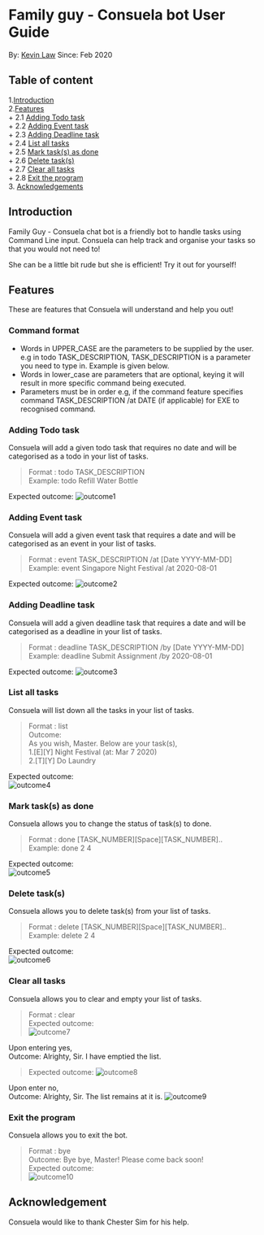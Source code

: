 # Family guy - Consuela bot User Guide
By: [Kevin Law](https://github.com/kevvvinn) Since: Feb 2020

## Table of content
1.[Introduction](#introduction)<br>
2.[Features](#features)<br>
	+ 2.1 [Adding Todo task](#adding-todo-task)<br>
	+ 2.2 [Adding Event task](#adding-event-task)<br>
	+ 2.3 [Adding Deadline task](#adding-deadline-task)<br>
	+ 2.4 [List all tasks](#list-all-tasks)<br>
	+ 2.5 [Mark task(s) as done](mark-task(s)-as-done)<br>
	+ 2.6 [Delete task(s)](delete-task(s))<br>
	+ 2.7 [Clear all tasks](clear-all-tasks)<br>
	+ 2.8 [Exit the program](exit-the-program)<br>
3. [Acknowledgements](#acknowledgements)<br>


## Introduction
Family Guy - Consuela chat bot is a friendly bot to handle tasks using Command Line input. Consuela can help track and organise your tasks so that you would not need to!

She can be a little bit rude but she is efficient! Try it out for yourself!

## Features 
These are features that Consuela will understand and help you out!

### Command format 

* Words in UPPER_CASE are the parameters to be supplied by the user. e.g in todo TASK_DESCRIPTION, TASK_DESCRIPTION is a parameter you need to type in. Example is given below.
* Words in lower_case are parameters that are optional, keying it will result in more specific command being executed.
* Parameters must be in order e.g, if the command feature specifies command TASK_DESCRIPTION /at DATE (if applicable) for EXE to recognised command.

### Adding Todo task
Consuela will add a given todo task that requires no date and will be categorised as a todo in your list of tasks.
>Format : todo TASK_DESCRIPTION<br>
>Example: todo Refill Water Bottle

Expected outcome: 
![outcome1](images/outcome1.PNG)

### Adding Event task
Consuela will add a given event task that requires a date and will be categorised as an event in your list of tasks.
>Format : event TASK_DESCRIPTION /at [Date YYYY-MM-DD]<br>
>Example: event Singapore Night Festival /at 2020-08-01

Expected outcome: 
![outcome2](images/outcome2.PNG)

### Adding Deadline task
Consuela will add a given deadline task that requires a date and will be categorised as a deadline in your list of tasks.
>Format : deadline TASK_DESCRIPTION /by [Date YYYY-MM-DD]<br>
>Example: deadline Submit Assignment /by 2020-08-01

Expected outcome: 
![outcome3](images/outcome3.PNG)

### List all tasks
Consuela will list down all the tasks in your list of tasks.
>Format : list<br>
>Outcome:<br>
>As you wish, Master. Below are your task(s),<br>
>1.[E][Y] Night Festival (at: Mar 7 2020)<br>
>2.[T][Y] Do Laundry<br>

Expected outcome:<br> 
![outcome4](images/outcome4.PNG)

### Mark task(s) as done
Consuela allows you to change the status of task(s) to done.
>Format : done [TASK_NUMBER][Space][TASK_NUMBER]..<br>
>Example: done 2 4

Expected outcome: <br>
![outcome5](images/outcome5.PNG)

### Delete task(s)
Consuela allows you to delete task(s) from your list of tasks.
>Format : delete [TASK_NUMBER][Space][TASK_NUMBER]..<br>
>Example: delete 2 4

Expected outcome: <br>
![outcome6](images/outcome6.PNG)

### Clear all tasks
Consuela allows you to clear and empty your list of tasks.
>Format : clear<br>
Expected outcome: <br>
![outcome7](images/outcome7.PNG)

Upon entering yes, <br>
Outcome: Alrighty, Sir. I have emptied the list.<br>
>Expected outcome: 
![outcome8](images/outcome8.PNG)

Upon enter no, <br>
Outcome: Alrighty, Sir. The list remains at it is.
![outcome9](images/outcome9.PNG)

### Exit the program
Consuela allows you to exit the bot.
>Format : bye<br>
>Outcome: Bye bye, Master! Please come back soon!<br>
>Expected outcome: <br>
![outcome10](images/outcome10.PNG)


## Acknowledgement
Consuela would like to thank Chester Sim for his help.
